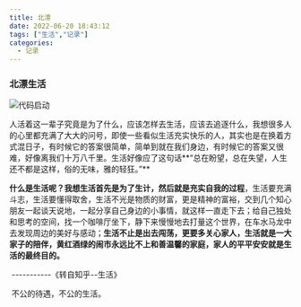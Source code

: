 ```yaml
---
title: 北漂
date: 2022-06-20 18:43:12
tags: ["生活","记录"]
categories:
  - 记录
---
```


### 北漂生活

![代码启动](/images/代码启动.jpg)

​	人活着这一辈子究竟是为了什么，应该怎样去生活，应该去追逐什么，我想很多人的心里都充满了大大的问号，即使一些看似生活充实快乐的人，其实也是在换着方式混日子，有时候它的答案很简单，简单到就在我们身边，有时候它的答案又很难，好像离我们十万八千里。生活好像应了这句话**“总在盼望，总在失望，人生还不都是这样，俗的无味，雅的轻狂。”**

​	**什么是生活呢？我想生活首先是为了生计，然后就是充实自我的过程**，生活要充满斗志，生活要懂得取舍，生活不光是物质的财富，更是精神的富裕，交到几个知心朋友一起谈天说地，一起分享自己身边的小事情，就这样一直走下去；给自己独处和思考的空间，找一个咖啡厅坐下，静下来慢慢地去打量这个世界，在车水马龙中去发现周边的美好与感动；**生活不止是出去闯荡，更要多关心家人，生活就是一大家子的陪伴，黄红酒绿的闹市永远比不上和善温馨的家庭，家人的平平安安就是生活的最终目的。**

​																																				-----------《转自知乎--生活》

​	不公的待遇，不公的生活。

